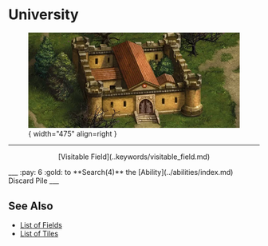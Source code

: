 # University

<figure markdown="span">

![University Map Location](../assets/locations-university.webp){ width="475" align=right }

</figure>

___
<p style="text-align: center;" markdown>[Visitable Field](..keywords/visitable_field.md)</p>
___
:pay: 6 :gold: to **Search(4)** the [Ability](../abilities/index.md) Discard Pile
___


## See Also

- [List of Fields](index.md)
- [List of Tiles](../tiles/index.md)
